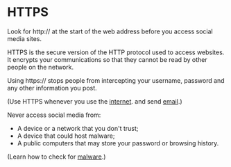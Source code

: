 [Title]: # (Access sites securely)
[Order]: # (0.1)

# HTTPS

Look for http:// at the start of the web address before you access social media sites. 

HTTPS is the secure version of the HTTP protocol used to access websites. It encrypts your communications so that they cannot be read by other people on the network.

Using https:// stops people from intercepting your username, password and any other information you post. 

(Use HTTPS whenever you use the [internet](umbrella://lesson/the-internet/0). and send [email](umbrella://lesson/email/0).) 

Never access social media from:

*	A device or a network that you don't trust; 
*	A device that could host malware;
*	A public computers that may store your password or browsing history.

(Learn how to check for [malware](umbrella://lesson/malware/0).)



